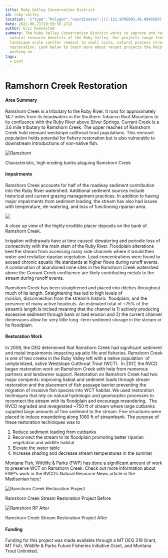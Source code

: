 ```yaml
---
title: Ruby Valley Conservation District
id: ruby-valley
location: '{"type":"Polygon","coordinates":[[[-111.9705693,46.0945583],[-111.5532292,46.285852],[-111.484112,45.8973831],[-111.4945212,44.9763185],[-111.8864628,45.3230161],[-111.9705693,46.0945583]]]}'
date: 2022-06-21T19:59:56.271Z
author: Eric Rannestad
summary: The Ruby Valley Conservation District works to improve and restore the
  natural resource benefits of the Ruby Valley. Our projects range from
  landscape scale conifer removal to small scale, natural process stream
  restoration. Look below to learn more about recent projects the RVCD has been
  working on.
tags:
  - post
---
```

# Ramshorn Creek Restoration

#### **Area Summary**

Ramshorn Creek is a tributary to the Ruby River. It runs for approximately 14.7 miles from its headwaters in the Southern Tobacco Root Mountains to its confluence with the Ruby River above Silver Springs. Currant Creek is a 3.6 mile tributary to Ramshorn Creek. The upper reaches of Ramshorn Creek hold remnant westslope cutthroat trout populations. This remnant population holds potential for fishery restoration but is also vulnerable to downstream introductions of non-native fish.

![](https://rvcd.org/wp-content/uploads/sites/11/2018/02/Ramshorn-300x225.png "Ramshorn")

Characteristic, high eroding banks plaguing Ramshorn Creek

#### Impairments

Ramshorn Creek accounts for half of the roadway sediment contribution into the Ruby River watershed. Additional sediment sources include historical and current grazing management practices. In addition to having major impairments from sediment loading, the stream has also had issues with temperature, de-watering, and loss of functioning riparian area.

[![](https://rvcd.org/wp-content/uploads/sites/11/2018/02/IMG_20180201_104135227-300x225.jpg)](https://rvcd.org/wp-content/uploads/sites/11/2018/02/IMG_20180201_104135227.jpg)

A close up view of the highly erodible placer deposits on the bank of Ramshorn Creek.

Irrigation withdrawals have at time caused  dewatering and periodic loss of connectivity with the main stem of the Ruby River. Floodplain alterations keel the stream from accessing many side channels where it would then water and revitalize riparian vegetation. Lead concentrations were found to exceed chronic aquatic life standards at higher flows during runoff events. A combination of abandoned mine sites in the Ramshorn Creek watershed above the Currant Creek confluence are likely contributing metals to the stream during runoff events.

Ramshorn Creek has been straightened and placed into ditches throughout much of its length. Straightening has led to high levels of incision, disconnection from the stream’s historic  floodplain, and the presence of many active headcuts. An estimated total of ~75% of the stream’s length is incised meaning that the channel is 1) actively producing excessive sediment through bank or bed erosion and 2) the current channel dimensions allow for very little long -term sediment storage in the stream or its floodplain.

#### Restoration Work

In 2006, the DEQ determined that Ramshorn Creek had significant sediment and metal impairments impacting aquatic life and fisheries. Ramshorn Creek is one of two creeks in the Ruby Valley left with a native population  of unhybridized, native Westslope Cutthroat Trout (WCT).  In 2017, the RVCD began restoration work on Ramshorn Creek with help from numerous partners and landowner support. Restoration on Ramshorn Creek had two major compents: improving habiat and sediment loads through stream restoration and the placement of fish passage barrier preventing the migration of invasive fish species into WCT habitat. We used restoration techniques that rely on natural hydrologic and geomorphic processes to reconnect the stream with its floodplain and encourage meandering.  The RVCD regraded and revegetated ~750 ft of stream where large cutbanks supplied large amounts of fine sediment to the stream. Five structures were placed to induce meandering along 1060 ft of streambank. The purpose of these restoration techiniques was to

1. Reduce sediment loading from cutbanks
2. Reconnect the stream to its floodplain promoting better riparian vegetation and wildlife habitat
3. Elevate the water table
4. Increase shading and decrease stream temperatures in the summer

Montana Fish, Wildlife & Parks (FWP) has done a significant amount of work to preserve WCT on Ramshorn Creek. Check out more information about FWP’s work in the RVCD’s Natural Resource News article in the Madisonian [here](http://www.madisoniannews.com/july-30-2020)!

![](https://rvcd.org/wp-content/uploads/sites/11/2018/02/Ramshorn-RP-Before--300x225.jpg "Ramshorn Creek Restoration Project")

Ramshorn Creek Stream Restoration Project Before

![](https://rvcd.org/wp-content/uploads/sites/11/2018/02/Ramshorn-RP-After-300x225.jpg "Ramshorn RP After")

Ramshorn Creek Stream Restoration Project After

#### Funding

Funding for this project was made available through a MT DEQ 319 Grant, MT Fish, Wildlife & Parks Future Fisheries Initiative Grant, and Montana Trout Unlimited.